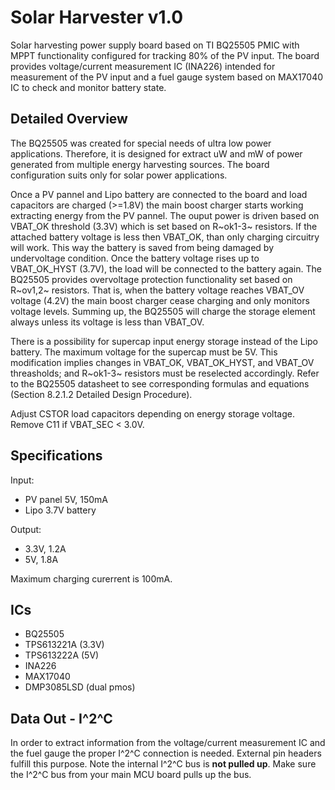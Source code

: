 # Solar Harvester v1.0

Solar harvesting power supply board based on TI BQ25505 PMIC with MPPT functionality configured for tracking 80% of the PV input. The board provides voltage/current measurement IC (INA226) intended for measurement of the PV input and a fuel gauge system based on MAX17040 IC to check and monitor battery state.

## Detailed Overview

The BQ25505 was created for special needs of ultra low power applications. Therefore, it is designed for extract uW and mW of power generated from multiple energy harvesting sources. The board configuration suits only for solar power applications. 

Once a PV pannel and Lipo battery are connected to the board and load capacitors are charged (>=1.8V) the main boost charger starts working extracting energy from the PV pannel. The ouput power is driven based on VBAT_OK threshold (3.3V) which is set based on R~ok1-3~ resistors. If the attached battery voltage is less then VBAT_OK, than only charging circuitry will work. This way the battery is saved from being damaged by undervoltage condition. Once the battery voltage rises up to VBAT_OK_HYST (3.7V), the load will be connected to the battery again. The BQ25505 provides overvoltage protection functionality set based on R~ov1,2~ resistors. That is, when the battery voltage reaches VBAT_OV voltage (4.2V) the main boost charger cease charging and only monitors voltage levels. Summing up, the BQ25505 will charge the storage element always unless its voltage is less than VBAT_OV. 

There is a possibility for supercap input energy storage instead of the Lipo battery. The maximum voltage for the supercap must be 5V. This modification implies changes in VBAT_OK, VBAT_OK_HYST, and VBAT_OV threasholds; and R~ok1-3~ resistors must be reselected accordingly. Refer to the BQ25505 datasheet to see corresponding formulas and equations (Section 8.2.1.2 Detailed Design Procedure).

Adjust CSTOR load capacitors depending on energy storage voltage. Remove C11 if VBAT_SEC < 3.0V.

## Specifications

Input:
 - PV panel 5V, 150mA
 - Lipo 3.7V battery

Output:
 - 3.3V, 1.2A
 - 5V, 1.8A

Maximum charging curerrent is 100mA.

## ICs
 - BQ25505
 - TPS613221A (3.3V)
 - TPS613222A (5V)
 - INA226
 - MAX17040
 - DMP3085LSD (dual pmos)

## Data Out - I^2^C
In order to extract information from the voltage/current measurement IC and the fuel gauge the proper I^2^C connection is needed. External pin headers fulfill this purpose. Note the internal I^2^C bus is **not pulled up**. Make sure the I^2^C bus from your main MCU board pulls up the bus.